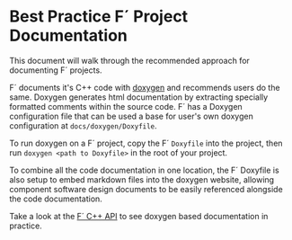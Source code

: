 # Best Practice F´ Project Documentation

This document will walk through the recommended approach for documenting F´ projects.

F´ documents it's C++ code with [doxygen](www.doxygen.nl) and recommends users do the same. Doxygen
generates html documentation by extracting specially formatted comments within the source code. F´
has a Doxygen configuration file that can be used a base for user's own doxygen configuration at
`docs/doxygen/Doxyfile`.

To run doxygen on a F´ project, copy the F´ `Doxyfile` into the project, then run `doxygen <path to
Doxyfile>` in the root of your project.

To combine all the code documentation in one location, the F´ Doxyfile is also setup to embed markdown
files into the doxygen website, allowing component software design documents to be easily referenced
alongside the code documentation.

Take a look at the [F´ C++ API](../api/c++/html/index.html) to see doxygen based documentation in practice.

